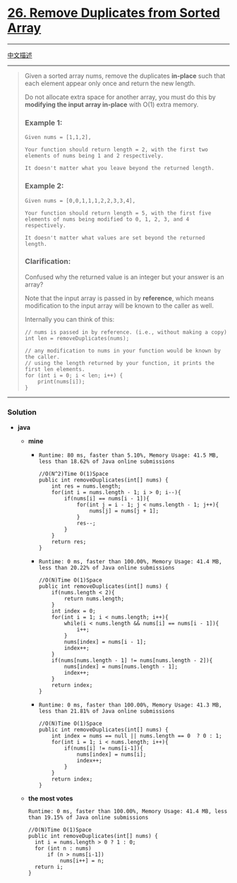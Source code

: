 # [26. Remove Duplicates from Sorted Array](https://leetcode.com/problems/remove-duplicates-from-sorted-array/)

---

[中文描述](https://leetcode-cn.com/problems/remove-duplicates-from-sorted-array/)

---

> Given a sorted array nums, remove the duplicates **in-place** such that each element appear only once and return the new length.
>
> Do not allocate extra space for another array, you must do this by **modifying the input array in-place** with O(1) extra memory.
>
>
> ### Example 1:
> ```
> Given nums = [1,1,2],
>
> Your function should return length = 2, with the first two elements of nums being 1 and 2 respectively.
>
> It doesn't matter what you leave beyond the returned length.
> ```
>
> ### Example 2:
> ```
> Given nums = [0,0,1,1,1,2,2,3,3,4],
>
> Your function should return length = 5, with the first five elements of nums being modified to 0, 1, 2, 3, and 4 respectively.
>
> It doesn't matter what values are set beyond the returned length.
> ```
>
> ### Clarification:
> Confused why the returned value is an integer but your answer is an array?
>
> Note that the input array is passed in by **reference**, which means modification to the input array will be known to the caller as well.
>
> Internally you can think of this:
> ```
> // nums is passed in by reference. (i.e., without making a copy)
> int len = removeDuplicates(nums);
>
> // any modification to nums in your function would be known by the caller.
> // using the length returned by your function, it prints the first len elements.
> for (int i = 0; i < len; i++) {
>     print(nums[i]);
> }
> ```

---

### Solution
* **java**
  * **mine** 
    * `Runtime: 80 ms, faster than 5.10%, Memory Usage: 41.5 MB, less than 18.62% of Java online submissions`
        ```
        //O(N^2)Time O(1)Space
        public int removeDuplicates(int[] nums) {
            int res = nums.length;
            for(int i = nums.length - 1; i > 0; i--){
                if(nums[i] == nums[i - 1]){
                    for(int j = i - 1; j < nums.length - 1; j++){
                        nums[j] = nums[j + 1];
                    }
                    res--;
                }
            }
            return res;
        }
        ```
    * `Runtime: 0 ms, faster than 100.00%, Memory Usage: 41.4 MB, less than 20.22% of Java online submissions`
        ```
        //O(N)Time O(1)Space
        public int removeDuplicates(int[] nums) {
            if(nums.length < 2){
                return nums.length;
            }
            int index = 0;
            for(int i = 1; i < nums.length; i++){
                while(i < nums.length && nums[i] == nums[i - 1]){
                    i++;
                }
                nums[index] = nums[i - 1];
                index++;
            }
            if(nums[nums.length - 1] != nums[nums.length - 2]){
                nums[index] = nums[nums.length - 1];
                index++;
            }
            return index;
        }
        ```
    
    * `Runtime: 0 ms, faster than 100.00%, Memory Usage: 41.3 MB, less than 21.81% of Java online submissions`
        ```
        //O(N)Time O(1)Space
        public int removeDuplicates(int[] nums) {
            int index = nums == null || nums.length == 0  ? 0 : 1;
            for(int i = 1; i < nums.length; i++){
                if(nums[i] != nums[i-1]){
                    nums[index] = nums[i];
                    index++;
                }
            }
            return index;
        }
        ```
    
    
  * **the most votes**
    
    `Runtime: 0 ms, faster than 100.00%, Memory Usage: 41.4 MB, less than 19.15% of Java online submissions`
    ```
    //O(N)Time O(1)Space
    public int removeDuplicates(int[] nums) {
      int i = nums.length > 0 ? 1 : 0;
      for (int n : nums)
          if (n > nums[i-1])
              nums[i++] = n;
      return i;
    }
    ```
